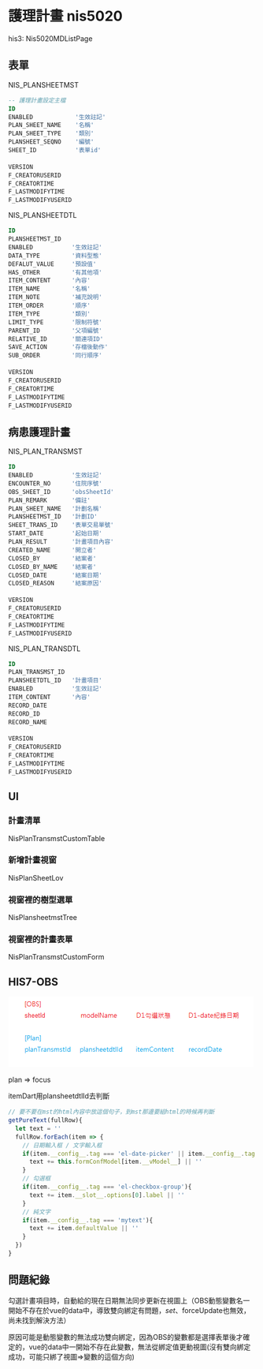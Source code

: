 # 護理計畫 nis5020

his3: Nis5020MDListPage

## 表單

NIS_PLANSHEETMST



```sql
-- 護理計畫設定主檔
ID                
ENABLED            '生效註記'
PLAN_SHEET_NAME    '名稱'
PLAN_SHEET_TYPE    '類別'
PLANSHEET_SEQNO    '編號'
SHEET_ID           '表單id'

VERSION           
F_CREATORUSERID    
F_CREATORTIME     
F_LASTMODIFYTIME  
F_LASTMODIFYUSERID
```

NIS_PLANSHEETDTL

```sql
ID
PLANSHEETMST_ID
ENABLED           '生效註記'
DATA_TYPE         '資料型態'
DEFALUT_VALUE     '預設值'
HAS_OTHER         '有其他項'
ITEM_CONTENT      '內容'
ITEM_NAME         '名稱'
ITEM_NOTE         '補充說明'
ITEM_ORDER        '順序'
ITEM_TYPE         '類別'
LIMIT_TYPE        '限制符號'
PARENT_ID         '父項編號'
RELATIVE_ID       '關連項ID'
SAVE_ACTION       '存檔後動作'
SUB_ORDER         '同行順序'

VERSION           
F_CREATORUSERID    
F_CREATORTIME     
F_LASTMODIFYTIME  
F_LASTMODIFYUSERID
```



## 病患護理計畫

NIS_PLAN_TRANSMST

```sql
ID
ENABLED           '生效註記'
ENCOUNTER_NO      '住院序號'
OBS_SHEET_ID      'obsSheetId'
PLAN_REMARK       '備註'
PLAN_SHEET_NAME   '計劃名稱'
PLANSHEETMST_ID   '計劃ID'
SHEET_TRANS_ID    '表單交易單號'
START_DATE        '起始日期'
PLAN_RESULT       '計畫項目內容'
CREATED_NAME      '開立者'
CLOSED_BY         '結案者'
CLOSED_BY_NAME    '結案者'
CLOSED_DATE       '結案日期'
CLOSED_REASON     '結案原因'

VERSION
F_CREATORUSERID    
F_CREATORTIME     
F_LASTMODIFYTIME  
F_LASTMODIFYUSERID
```

NIS_PLAN_TRANSDTL

```sql
ID
PLAN_TRANSMST_ID
PLANSHEETDTL_ID   '計畫項目'
ENABLED           '生效註記'
ITEM_CONTENT      '內容'
RECORD_DATE
RECORD_ID
RECORD_NAME

VERSION
F_CREATORUSERID    
F_CREATORTIME     
F_LASTMODIFYTIME  
F_LASTMODIFYUSERID
```



## UI

### 計畫清單

NisPlanTransmstCustomTable

### 新增計畫視窗

NisPlanSheetLov

### 視窗裡的樹型選單

NisPlansheetmstTree

### 視窗裡的計畫表單

NisPlanTransmstCustomForm



## HIS7-OBS

![image-20220711114906418](image-20220711114906418.png)

plan => focus

itemDart用plansheetdtlId去判斷



```js
// 要不要在mst的html內容中放這個句子，到mst那邊要組html的時候再判斷
getPureText(fullRow){
  let text = ''
  fullRow.forEach(item => {
    // 日期輸入框 / 文字輸入框
    if(item.__config__.tag === 'el-date-picker' || item.__config__.tag === 'el-input'){
      text += this.formConfModel[item.__vModel__] || ''
    }
    // 勾選框
    if(item.__config__.tag === 'el-checkbox-group'){
      text += item.__slot__.options[0].label || ''
    }
    // 純文字
    if(item.__config__.tag === 'mytext'){
      text += item.defaultValue || ''
    }
  })
}
```







## 問題紀錄

勾選計畫項目時，自動給的現在日期無法同步更新在視圖上（OBS動態變數名一開始不存在於vue的data中，導致雙向綁定有問題，$set、$forceUpdate也無效，尚未找到解決方法）

原因可能是動態變數的無法成功雙向綁定，因為OBS的變數都是選擇表單後才確定的，vue的data中一開始不存在此變數，無法從綁定值更動視圖(沒有雙向綁定成功，可能只綁了視圖=>變數的這個方向)















